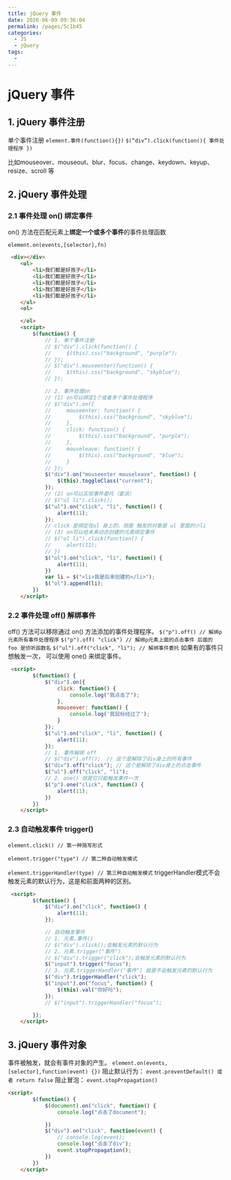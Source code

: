 ```yaml
---
title: jQuery 事件
date: 2020-06-09 09:36:04
permalink: /pages/5c1b45
categories: 
  - JS
  - jQuery
tags: 
  - 
---
```

# jQuery 事件

## 1. jQuery 事件注册

单个事件注册
`element.事件(function(){})`
`$(“div”).click(function(){ 事件处理程序 })`

比如mouseover、mouseout、blur、focus、change、keydown、keyup、resize、scroll 等

## 2. jQuery 事件处理
### 2.1 事件处理 on() 绑定事件

on() 方法在匹配元素上**绑定一个或多个事件**的事件处理函数

`element.on(events,[selector],fn)`
```html
 <div></div>
    <ul>
        <li>我们都是好孩子</li>
        <li>我们都是好孩子</li>
        <li>我们都是好孩子</li>
        <li>我们都是好孩子</li>
        <li>我们都是好孩子</li>
    </ul>
    <ol>

    </ol>
    <script>
        $(function() {
            // 1. 单个事件注册
            // $("div").click(function() {
            //     $(this).css("background", "purple");
            // });
            // $("div").mouseenter(function() {
            //     $(this).css("background", "skyblue");
            // });

            // 2. 事件处理on
            // (1) on可以绑定1个或者多个事件处理程序
            // $("div").on({
            //     mouseenter: function() {
            //         $(this).css("background", "skyblue");
            //     },
            //     click: function() {
            //         $(this).css("background", "purple");
            //     },
            //     mouseleave: function() {
            //         $(this).css("background", "blue");
            //     }
            // });
            $("div").on("mouseenter mouseleave", function() {
                $(this).toggleClass("current");
            });
            // (2) on可以实现事件委托（委派）
            // $("ul li").click();
            $("ul").on("click", "li", function() {
                alert(11);
            });
            // click 是绑定在ul 身上的，但是 触发的对象是 ul 里面的小li
            // (3) on可以给未来动态创建的元素绑定事件
            // $("ol li").click(function() {
            //     alert(11);
            // })
            $("ol").on("click", "li", function() {
                alert(11);
            })
            var li = $("<li>我是后来创建的</li>");
            $("ol").append(li);
        })
    </script>
```

### 2.2 事件处理 off() 解绑事件

off() 方法可以移除通过 on() 方法添加的事件处理程序。
`$("p").off() // 解绑p元素所有事件处理程序`
`$("p").off( "click") // 解绑p元素上面的点击事件 后面的 foo 是侦听函数名`
`$("ul").off("click", "li"); // 解绑事件委托`
如果有的事件只想触发一次， 可以使用 one() 来绑定事件。
```html
 <script>
        $(function() {
            $("div").on({
                click: function() {
                    console.log("我点击了");
                },
                mouseover: function() {
                    console.log('我鼠标经过了');
                }
            });
            $("ul").on("click", "li", function() {
                alert(11);
            });
            // 1. 事件解绑 off 
            // $("div").off();  // 这个是解除了div身上的所有事件
            $("div").off("click"); // 这个是解除了div身上的点击事件
            $("ul").off("click", "li");
            // 2. one() 但是它只能触发事件一次
            $("p").one("click", function() {
                alert(11);
            })
        })
    </script>
```
### 2.3 自动触发事件 trigger()

`element.click() // 第一种简写形式`

`element.trigger("type") // 第二种自动触发模式`

`element.triggerHandler(type) // 第三种自动触发模式`
triggerHandler模式不会触发元素的默认行为，这是和前面两种的区别。
```html
 <script>
        $(function() {
            $("div").on("click", function() {
                alert(11);
            });

            // 自动触发事件
            // 1. 元素.事件()
            // $("div").click();会触发元素的默认行为
            // 2. 元素.trigger("事件")
            // $("div").trigger("click");会触发元素的默认行为
            $("input").trigger("focus");
            // 3. 元素.triggerHandler("事件") 就是不会触发元素的默认行为
            $("div").triggerHandler("click");
            $("input").on("focus", function() {
                $(this).val("你好吗");
            });
            // $("input").triggerHandler("focus");

        });
    </script>
```
## 3. jQuery 事件对象

事件被触发，就会有事件对象的产生。
`element.on(events,[selector],function(event) {})`
阻止默认行为：
`event.preventDefault() 或者 return false`
阻止冒泡： 
`event.stopPropagation()`

```html
<script>
        $(function() {
            $(document).on("click", function() {
                console.log("点击了document");

            })
            $("div").on("click", function(event) {
                // console.log(event);
                console.log("点击了div");
                event.stopPropagation();
            })
        })
    </script>
```
